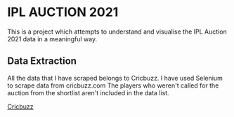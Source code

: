 # IPL AUCTION 2021

This is a project which attempts to understand and visualise the IPL Auction 2021 data in a meaningful way.

## Data Extraction

All the data that I have scraped belongs to Cricbuzz. I have used Selenium to scrape data from cricbuzz.com
The players who weren't called for the auction from the shortlist aren't included in the data list.

[Cricbuzz](https://www.cricbuzz.com/)


